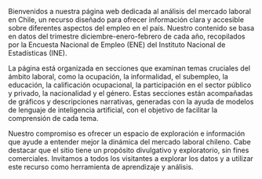 Bienvenidos a nuestra página web dedicada al análisis del mercado laboral en Chile, un recurso diseñado para ofrecer información clara y accesible sobre diferentes aspectos del empleo en el país. Nuestro contenido se basa en datos del trimestre diciembre-enero-febrero de cada año, recopilados por la Encuesta Nacional de Empleo (ENE) del Instituto Nacional de Estadísticas (INE).

La página está organizada en secciones que examinan temas cruciales del ámbito laboral, como la ocupación, la informalidad, el subempleo, la educación, la calificación ocupacional, la participación en el sector público y privado, la nacionalidad y el género. Estas secciones están acompañadas de gráficos y descripciones narrativas, generadas con la ayuda de modelos de lenguaje de inteligencia artificial, con el objetivo de facilitar la comprensión de cada tema.

Nuestro compromiso es ofrecer un espacio de exploración e información que ayude a entender mejor la dinámica del mercado laboral chileno. Cabe destacar que el sitio tiene un propósito divulgativo y exploratorio, sin fines comerciales. Invitamos a todos los visitantes a explorar los datos y a utilizar este recurso como herramienta de aprendizaje y análisis.
